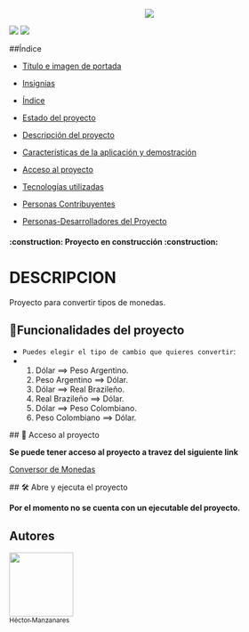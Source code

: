 <p align="center">
   <img src="https://static.vecteezy.com/ti/vetor-gratis/p1/10880934-conjunto-de-sinal-de-moeda-de-moeda-mundial-de-diferentes-paises-como-dolar-euro-rublo-e-outros-colecao-de-ilustracaoial-de-moeda-de-icone-de-moedas-vetor.jpg">
</p>
<p align="left">
   <img src="https://img.shields.io/badge/STATUS-FINALIZADO-green">
   <img src="https://img.shields.io/badge/JAVA-%20Java-red">
</p>

##Índice

* [Título e imagen de portada](#Título-e-imagen-de-portada)

* [Insignias](#insignias)

* [Índice](#índice)

* [Estado del proyecto](#Estado-del-proyecto)

* [Descripción del proyecto](#descripción-del-proyecto)

* [Características de la aplicación y demostración](#Características-de-la-aplicación-y-demostración)

* [Acceso al proyecto](#acceso-proyecto)

* [Tecnologías utilizadas](#tecnologías-utilizadas)

* [Personas Contribuyentes](#personas-contribuyentes)

* [Personas-Desarrolladores del Proyecto](#personas-desarrolladores)


<h4 align="left">
:construction: Proyecto en construcción :construction:
</h4>

<H1>DESCRIPCION</H1>
<p align="left">
   Proyecto para convertir tipos de monedas.
</p>

## :hammer:Funcionalidades del proyecto

- `Puedes elegir el tipo de cambio que quieres convertir`:
- 1) Dólar ==> Peso Argentino.
  2) Peso Argentino ==> Dólar.
  3) Dólar ==> Real Brazileño.
  4) Real Brazileño ==> Dólar.
  5) Dólar ==> Peso Colombiano.
  6) Peso Colombiano ==> Dólar.

\## 📁 Acceso al proyecto

**Se puede tener acceso al proyecto a travez del siguiente link**

<a href="https://github.com/manzanaresgh/ConversorDeMoneda">Conversor de Monedas</a>

\## 🛠️ Abre y ejecuta el proyecto

**Por el momento no se cuenta con un ejecutable del proyecto.**


## Autores

[<img src="https://github.com/user-attachments/assets/758e4d03-1bf5-452e-9b29-2518c9e6cec8" width=115><br><sub>Héctor Manzanares</sub>](https://github.com/manzanaresgh)

